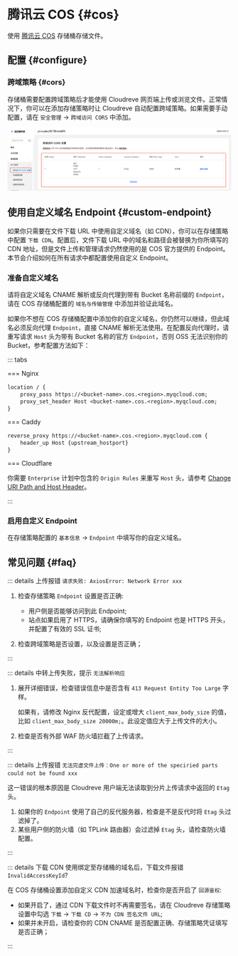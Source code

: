 # 腾讯云 COS {#cos}

使用 [腾讯云 COS](https://cloud.tencent.com/product/cos) 存储桶存储文件。

## 配置 {#configure}

### 跨域策略 {#cors}

存储桶需要配置跨域策略后才能使用 Cloudreve 网页端上传或浏览文件。正常情况下，你可以在添加存储策略时让 Cloudreve 自动配置跨域策略。如果需要手动配置，请在 `安全管理` -> `跨域访问 CORS` 中添加。

![cors](./images/cos-cors.png)

## 使用自定义域名 Endpoint {#custom-endpoint}

如果你只需要在文件下载 URL 中使用自定义域名（如 CDN），你可以在存储策略中配置 `下载 CDN`。配置后，文件下载 URL 中的域名和路径会被替换为你所填写的 CDN 地址，但是文件上传和管理请求仍然使用的是 COS 官方提供的 Endpoint。本节会介绍如何在所有请求中都配置使用自定义 Endpoint。

### 准备自定义域名

请将自定义域名 CNAME 解析或反向代理到带有 Bucket 名称前缀的 `Endpoint`，请在 COS 存储桶配置的 `域名与传输管理` 中添加并验证此域名。

如果你不想在 COS 存储桶配置中添加你的自定义域名，你仍然可以继续，但此域名必须反向代理 `Endpoint`，直接 CNAME 解析无法使用。在配置反向代理时，请重写请求 `Host` 头为带有 Bucket 名称的官方 `Endpoint`，否则 OSS 无法识别你的 Bucket，参考配置方法如下：

::: tabs

=== Nginx

```nginx
location / {
    proxy_pass https://<bucket-name>.cos.<region>.myqcloud.com;
    proxy_set_header Host <bucket-name>.cos.<region>.myqcloud.com;
}
```

=== Caddy

```
reverse_proxy https://<bucket-name>.cos.<region>.myqcloud.com {
	header_up Host {upstream_hostport}
}
```

=== Cloudflare

你需要 `Enterprise` 计划中包含的 `Origin Rules` 来重写 `Host` 头，请参考 [Change URI Path and Host Header](https://developers.cloudflare.com/rules/origin-rules/examples/change-uri-path-and-host-header/)。

:::

### 启用自定义 Endpoint

在存储策略配置的 `基本信息` -> `Endpoint` 中填写你的自定义域名。

## 常见问题 {#faq}

::: details 上传报错 `请求失败: AxiosError: Network Error xxx`

1. 检查存储策略 `Endpoint` 设置是否正确:

   - 用户侧是否能够访问到此 Endpoint;
   - 站点如果启用了 HTTPS，请确保你填写的 Endpoint 也是 HTTPS 开头，并配置了有效的 SSL 证书;

2. 检查跨域策略是否设置，以及设置是否正确；

:::

::: details 中转上传失败，提示 `无法解析响应`

1. 展开详细错误，检查错误信息中是否含有 `413 Request Entity Too Large` 字样。

   如果有，请修改 Nginx 反代配置，设定或增大 `client_max_body_size` 的值，比如 `client_max_body_size 20000m;`。此设定值应大于上传文件的大小。

2. 检查是否有外部 WAF 防火墙拦截了上传请求。

:::

::: details 上传报错 `无法完虚文件上传：One or more of the speciried parts could not be found xxx`

这一错误的根本原因是 Cloudreve 用户端无法读取到分片上传请求中返回的 `Etag` 头。

1. 如果你的 `Endpoint` 使用了自己的反代服务器，检查是不是反代时将 `Etag` 头过滤掉了。
2. 某些用户侧的防火墙（如 TPLink 路由器）会过滤掉 `Etag` 头，请检查防火墙配置。

:::

::: details 下载 CDN 使用绑定至存储桶的域名后，下载文件报错 `InvalidAccessKeyId`?

在 COS 存储桶设置添加自定义 CDN 加速域名时，检查你是否开启了 `回源鉴权`:

- 如果开启了，通过 CDN 下载文件时不再需要签名，请在 Cloudreve 存储策略设置中勾选 `下载` -> `下载 CD` -> `不为 CDN 签名文件 URL`;
- 如果并未开启，请检查你的 CDN CNAME 是否配置正确、存储策略凭证填写是否正确；

:::
